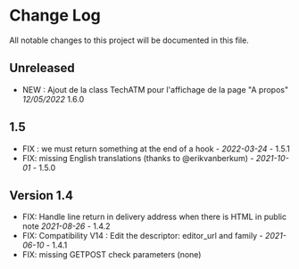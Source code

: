 # Change Log
All notable changes to this project will be documented in this file.

## Unreleased
- NEW : Ajout de la class TechATM pour l'affichage de la page "A propos" *12/05/2022* 1.6.0

## 1.5
- FIX : we must return something at the end of a hook - *2022-03-24* - 1.5.1
- FIX: missing English translations (thanks to @erikvanberkum) - *2021-10-01* - 1.5.0

## Version 1.4

- FIX: Handle line return in delivery address when there is HTML in public note *2021-08-26* - 1.4.2
- FIX: Compatibility V14 : Edit the descriptor: editor_url and family - *2021-06-10* - 1.4.1
- FIX: missing GETPOST check parameters (none)
